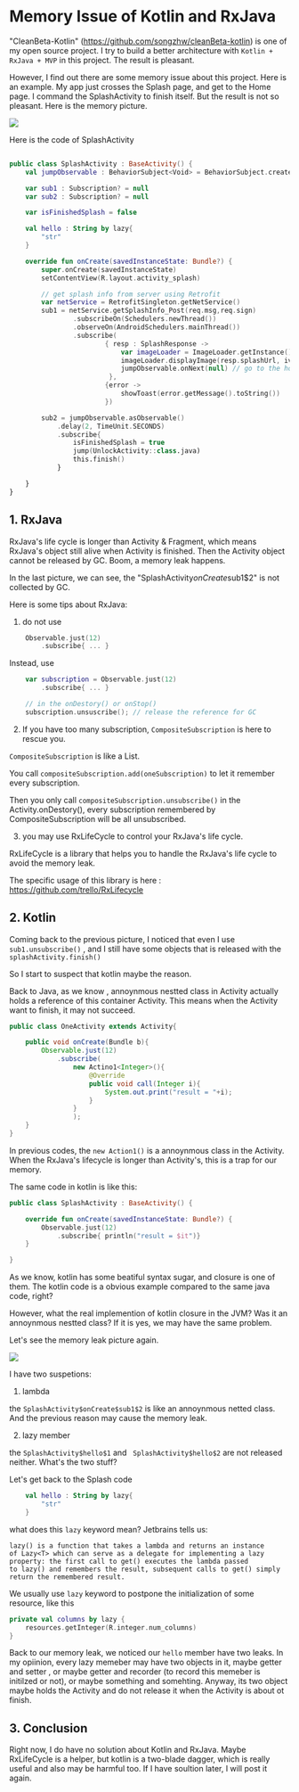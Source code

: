 # Memory Issue of Kotlin and RxJava

"CleanBeta-Kotlin" (https://github.com/songzhw/cleanBeta-kotlin) is one of my open source project. I try to build a better architecture with ``` Kotlin + RxJava + MVP ``` in this project. The result is pleasant.

However, I find out there are some memory issue about this project. Here is an example. My app just crosses the Splash page, and get to the Home page. I command the SplashActivity to finish itself. But the result is not so pleasant. Here is the memory picture.

![](/imgs/20160202_01.jpg)


Here is the code of SplashActivity
```kotlin

public class SplashActivity : BaseActivity() {
    val jumpObservable : BehaviorSubject<Void> = BehaviorSubject.create()

    var sub1 : Subscription? = null
    var sub2 : Subscription? = null

    var isFinishedSplash = false

    val hello : String by lazy{
        "str"
    }

    override fun onCreate(savedInstanceState: Bundle?) {
        super.onCreate(savedInstanceState)
        setContentView(R.layout.activity_splash)

        // get splash info from server using Retrofit
        var netService = RetrofitSingleton.getNetService()
        sub1 = netService.getSplashInfo_Post(req.msg,req.sign)
                .subscribeOn(Schedulers.newThread())
                .observeOn(AndroidSchedulers.mainThread())
                .subscribe(
                        { resp : SplashResponse ->
                            var imageLoader = ImageLoader.getInstance()
                            imageLoader.displayImage(resp.splashUrl, ivSplashAd)
                            jumpObservable.onNext(null) // go to the home page
                         },
                        {error ->
                            showToast(error.getMessage().toString())
                        })

        sub2 = jumpObservable.asObservable()
            .delay(2, TimeUnit.SECONDS)
            .subscribe{
                isFinishedSplash = true
                jump(UnlockActivity::class.java)
                this.finish()
            }

    }
}

```


## 1. RxJava

RxJava's life cycle is longer than Activity & Fragment, which means RxJava's object still alive when Activity is finished. Then the Activity object cannot be released by GC. Boom, a memory leak happens.

In the last picture, we can see, the "SplashActivity$onCreate$sub1$2" is not collected by GC.



Here is some tips about RxJava:

1. do not use 

```kotlin
	Observable.just(12)
		.subscribe{ ... }
```

Instead, use 

```kotlin
	var subscription = Observable.just(12)
		.subscribe{ ... }

	// in the onDestory() or onStop()
	subscription.unsuscribe(); // release the reference for GC
```


2. If you have too many subscription, ```CompositeSubscription``` is here to rescue you. 

```CompositeSubscription``` is like a List<Subscriptoin>.  

You call ``` compositeSubscription.add(oneSubscription) ``` to let it remember every subscription. 

Then you only call ``` compositeSubscription.unsubscribe() ``` in the Activity.onDestory(), every subscription remembered by CompositeSubscription will be all unsubscribed.



3. you may use RxLifeCycle to control your RxJava's life cycle.

 RxLifeCycle is a library that helps you to handle the RxJava's life cycle to avoid the memory leak. 

 The specific usage of this library is here :  https://github.com/trello/RxLifecycle



## 2. Kotlin
Coming back to the previous picture, I noticed that even I use ``` sub1.unsubscribe()``` , and I still have some objects that is released with the ```splashActivity.finish()```

So I start to suspect that kotlin maybe the reason. 

Back to Java, as we know , annoynmous nestted class in Activity actually holds a reference of this container Activity. This means when the Activity want to finish, it may not succeed. 

``` java
public class OneActivity extends Activity{

    public void onCreate(Bundle b){
        Observable.just(12)
            .subscribe(
                new Actino1<Integer>(){
                    @Override
                    public void call(Integer i){
                        System.out.print("result = "+i);
                    }
                }
                );
    }
}
```
In previous codes, the ```new Action1()``` is a annoynmous class in the Activity. When the RxJava's lifecycle is longer than Activity's, this is a trap for our memory.

The same code in kotlin is like this:

``` kotlin
public class SplashActivity : BaseActivity() {

    override fun onCreate(savedInstanceState: Bundle?) {
        Observable.just(12)
            .subscribe{ println("result = $it")}
    }

}
```
As we know, kotlin has some beatiful syntax sugar, and closure is one of them. The kotlin code is a obvious example compared to the same java code, right? 

However, what the real implemention of kotlin closure in the JVM? Was it an annoynmous nestted class? If it is yes, we may have the same problem. 

Let's see the memory leak picture again.
 
 ![](/imgs/20160202_01.jpg)

I have two suspetions:

1. lambda

the ```SplashActivity$onCreate$sub1$2``` is like an annoynmous netted class. And the previous reason may cause the memory leak.

2. lazy member

the ```SplashActivity$hello$1``` and ``` SplashActivity$hello$2``` are not released neither. What's the two stuff?

Let's get back to the Splash code

```kotlin
    val hello : String by lazy{
        "str"
    }
```

what does this ```lazy``` keyword mean? Jetbrains tells us:

```
lazy() is a function that takes a lambda and returns an instance of Lazy<T> which can serve as a delegate for implementing a lazy property: the first call to get() executes the lambda passed to lazy() and remembers the result, subsequent calls to get() simply return the remembered result.
```

We usually use ```lazy``` keyword to postpone the initialization of some resource, like this

``` kotlin
private val columns by lazy { 
    resources.getInteger(R.integer.num_columns) 
}

```

Back to our memory leak, we noticed our ```hello``` member have two leaks. In my opiinion, every lazy memeber may have two objects in it, maybe getter and setter , or maybe getter and recorder (to record this memeber is initilzed or not), or maybe something and somehting. Anyway, its two object maybe holds the Activity and do not release it when the Activity is about ot finish. 

## 3. Conclusion
Right now, I do have no solution about Kotlin and RxJava. Maybe RxLifeCycle is a helper, but kotlin is a two-blade dagger, which is really useful and also may be harmful too. If I have soultion later, I will post it again.

